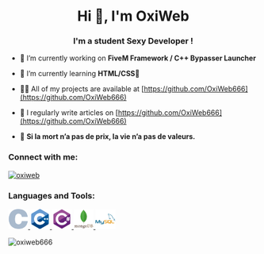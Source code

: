 <h1 align="center">Hi 👋, I'm OxiWeb</h1>
<h3 align="center">I'm a student Sexy Developer !</h3>

- 🔭 I’m currently working on **FiveM Framework / C++ Bypasser Launcher**

- 🌱 I’m currently learning **HTML/CSS🤣**

- 👨‍💻 All of my projects are available at [https://github.com/OxiWeb666](https://github.com/OxiWeb666)

- 📝 I regularly write articles on [https://github.com/OxiWeb666](https://github.com/OxiWeb666)

- 🖤 **Si la mort n’a pas de prix, la vie n’a pas de valeurs.**

<h3 align="left">Connect with me:</h3>
<p align="left">
<a href="https://www.youtube.com/c/oxiweb" target="blank"><img align="center" src="https://cdn.jsdelivr.net/npm/simple-icons@3.0.1/icons/youtube.svg" alt="oxiweb" height="30" width="40" /></a>
</p>

<h3 align="left">Languages and Tools:</h3>
<p align="left"> <a href="https://www.cprogramming.com/" target="_blank"> <img src="https://raw.githubusercontent.com/devicons/devicon/master/icons/c/c-original.svg" alt="c" width="40" height="40"/> </a> <a href="https://www.w3schools.com/cpp/" target="_blank"> <img src="https://raw.githubusercontent.com/devicons/devicon/master/icons/cplusplus/cplusplus-original.svg" alt="cplusplus" width="40" height="40"/> </a> <a href="https://www.w3schools.com/cs/" target="_blank"> <img src="https://raw.githubusercontent.com/devicons/devicon/master/icons/csharp/csharp-original.svg" alt="csharp" width="40" height="40"/> </a> <a href="https://www.mongodb.com/" target="_blank"> <img src="https://raw.githubusercontent.com/devicons/devicon/master/icons/mongodb/mongodb-original-wordmark.svg" alt="mongodb" width="40" height="40"/> </a> <a href="https://www.mysql.com/" target="_blank"> <img src="https://raw.githubusercontent.com/devicons/devicon/master/icons/mysql/mysql-original-wordmark.svg" alt="mysql" width="40" height="40"/> </a> </p>

<p><img align="center" src="https://github-readme-stats.vercel.app/api/top-langs?username=oxiweb666&show_icons=true&locale=en&layout=compact" alt="oxiweb666" /></p>

